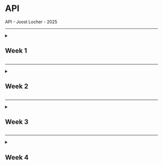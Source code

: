 # API

API - Joost Locher - 2025

---

<details>
<summary><h2>Week 1</h2></summary>

### Onderzoek

**Content API**

Bij de oefening in de les, waarbij we een web- en content-API moesten zoeken, kwam ik de PokéAPI tegen, en die sprak mij meteen aan. Hierna heb ik nog even verder gekeken, maar ik kwam al snel weer terug bij de PokéAPI. Ik heb hem toen beter geïnspecteerd en ontdekte dat er heel veel data beschikbaar is, en dat je er geen API-key of account voor nodig hebt.

Gekozen API:

- [PokéAPI](https://pokeapi.co/)

Een idee bedenken verliep iets minder soepel, omdat ik te veel aan het nadenken was over hoe ik alle data uit de API kon gebruiken. Maar dit is nogal veel voor de PokéAPI, dus raakte ik een beetje overspoeld. Uiteindelijk heb ik het idee bedacht voor een memory game met Pokémon-sprites, waarbij je alle Pokémon kunt sparen in kaarten met hun stats, die op een aparte pagina te zien zijn.

**Web API**

Voor de web-API had ik een lijst gemaakt met mogelijke web-API’s die ik zou kunnen gebruiken voor mijn memory game. Dit waren:

- Local Storage
- Gamepad
- Canvas
- Gyroscoop (voor telefoon)
- View transition

Na het voortgangsgesprek had ik gekozen voor de Local Storage Web API voor het opslaan van de kaarten wanneer er een game is gewonnen voor een Pokémon of generatie. De andere Web API was de Gyroscoop, om de kaartjes te kunnen bewegen op je mobiel.

Gekozen Web API:

- [Gyroscope](https://developer.mozilla.org/en-US/docs/Web/API/Gyroscope)
- [LocalStorage](https://developer.mozilla.org/en-US/docs/Web/API/Window/localStorage)

### Voortgang

**Setup**

Om te beginnen moesten we het basisproject van GitHub clonen. Ik zat hiervoor in het beginnersgroepje, en het was makkelijk te volgen totdat er een error bij mij opkwam bij het opstarten van de dev. Na veel onderzoek naar waar het probleem lag – door zowel de docent als zelfs ChatGPT – bleek het probleem te liggen aan hoe mijn folder heette waarin het project stond. Mijn folder had ik WD&D genoemd voor de minor, maar bij het opstarten van de dev kon hij blijkbaar niet verder dan deze folder. Dit kwam door het '&'-teken. Nadat ik dit had opgelost door de map een andere naam te geven, verliep de rest soepel.

**Content API**

Om te testen of ik de data uit de API kon halen, heb ik deze eerst gelinkt door de URL te gebruiken. Vervolgens heb ik een array met alle Pokémon kunnen loggen in de console van VSCode. Dit lukte al snel, maar hij haalde nu álle Pokémon op – en dat zijn er nogal veel. Dus had ik de URL aangepast zodat ik een const limit kon toevoegen, waarmee ik alleen de eerste 100 kon ophalen.

De volgende stap voor mij was om te kijken of ik de stats van één specifieke Pokémon kon ophalen en deze weer in de console kon loggen. Dit was even zoeken door alle data heen, maar uiteindelijk is ook dit gelukt.

### Feedback, Vooruitgang & Volgende Week

**Feedback**

- Kijken voor beste api om data op de slaan (cookies, session storage of local storage)

**Vooruitgang**

- Basis opgezet (uit het opzet bestand)
- Content API gebruikt
- Succesvol data tonen in de console

**Volgende Week**

- Eerste data visueel inladen op de pagina
- Idee compleet maken
- Werken aan de styling

### Bronnen & Hulp

- [PokéAPI](https://pokeapi.co/)
- [Gyroscope](https://developer.mozilla.org/en-US/docs/Web/API/Gyroscope)
- [LocalStorage](https://developer.mozilla.org/en-US/docs/Web/API/Window/localStorage)

</details>

---

<details>
<summary><h2>Week 2</h2></summary>

### Voortgang

**Huisstijl & Layout**

Deze week begon ik met het maken van een huisstijl in Figma en kwam al snel uit op de kleur blauw, wat geassocieerd wordt met geheugen. Verder heb ik een naam/logo bedacht: MEM404. Dit staat voor MEMory en 404 van de “error not found” – een naam die ik zelf grappig vind, omdat je tijdens het spelen van memory soms ook denkt: waar was dit ook alweer?

Daarnaast heb ik heel grof de layout met blokken uitgestippeld, om aan te geven waar ik wat wilde hebben en hoeveel pagina’s ik voor mijn idee nodig had.

**Detail pagina test**

Deze week is het me ook gelukt om de array met Pokémon op de homepagina te zetten, met voor elke Pokémon een link naar de detailpagina. Op die detailpagina stonden vervolgens hun sprite, stats en type.

**Eerst opmaak & Zoek functie**

Als laatste deze week had ik de huisstijl toegevoegd op de homepagina, waar je de Pokémon of generatie kunt kiezen waarmee je de memory game gaat spelen. Hiervoor had ik ook een formulier met een zoekbalk toegevoegd, zodat je snel een specifieke Pokémon kunt zoeken.

Eerst probeerde ik dit te doen met list.js, wat ik al eerder had gebruikt bij het project Tech van CMD, maar het lukte me niet om het werkend te krijgen. Daarom ben ik naar Cyd gestapt, en die heeft me geholpen met een simpelere oplossing, namelijk door dit te gebruiken:<code>const searchResponse = await fetch('https://pokemon-service-ucql.onrender.com/api/v1/pokemon/search?name=' + searchQuery);</code>

### Feedback, Vooruitgang & Volgende Week

**Feedback**

- Search url in plaats van list.js
- Comments toevoegen / Code beter begrijpen
- Focus op 1 ding (pokemon of generatie)

**Vooruitgang**

- Huiststijl & Basis Layout
- Data op de pagina zetten, met bijbehorende detailpagina per Pokémon
- Zoekfunctie toegevoegd aan hoofdscherm

**Volgende Week**

- Memory game opzetten

### Bronnen & Hulp

- Hulp van Cyd

</details>

---

<details>
<summary><h2>Week 3</h2></summary>

### Voortgang

**Memory game**

Deze week heb ik de memory game voor elkaar gekregen door verschillende sprites voor 1 pokemon op te halen en deze dubbele te maken en aan elkaar linken zodat als je 2 dezelfde hebt omgedraaid dan blijven die vast staan en als je alles goed hebt win je en win je ook een kaart voor die pokemon die in je binder komt te staan. Hiervoor heb ik wel wat hulp gekregen van Claude en heb er zelf wat aangepast. Zo heb ik ook een functie toegevoegd dat je binnen een bepaalde tijd of aantal moves moet winnen om het allemaal wat lastiger te maken. 

![Memory game](image-1.png)

**Local Storage**

Voor het opslaan van de cards in de binder heb ik localstorage gebruikt in de client side. Hiervoor had ik wat onderzoek gedaan online en met klein beetje hulp van ai ook werkend gekregen voor wanneer je de game wint.  

### Feedback, Vooruitgang & Volgende Week

**Feedback**
- 2e web api toevoegen
- Online zetten
- Footer weghalen als toch niet gebruikt

**Vooruitgang**
- Memory Game werkend
- Local Storage toegevoegd

**Volgende Week**
- Afronding
- 2e web api toevoegen
- Online zetten

### Bronnen & Hulp

- [LocalStorage](https://developer.mozilla.org/en-US/docs/Web/API/Window/localStorage)
- [Claude](https://claude.ai)

</details>

---

<details>
<summary><h2>Week 4</h2></summary>

### Voortgang

**Afronding**

In de laatste week begon ik met het afmaken van de binderpagina door de kaarten te stijlen en in te laden met JavaScript. Daarnaast heb ik ook de laatste puntjes op de i gezet, zoals het weghalen van de footer en ervoor zorgen dat je de afbeeldingen niet kunt selecteren tijdens het spelen.

![Binder pagina met cards](image.png)

Voor de tweede API kwam ik wat in tijdsnood en heb ik gekozen om de Vibration Web API te gebruiken. Deze is iets simpeler en ik heb hem geïmplementeerd in de memorygame bij bepaalde handelingen, zoals het omdraaien van een kaart of wanneer je game over bent.

### Vooruitgang & Als ik meer tijd had dan:

**Vooruitgang**
- Afronding
- Opschoning
- 2 Web API toegevoegd (Vibration API)

**Als ik meer tijd had dan:**
- Gyroscoop functie toevoegen
- Online zetten (kreeg error op render door mijn filter function?!)
- Zorgen dat de home pagina sneller laad

### Bronnen & Hulp

- [VibrationAPI](https://developer.mozilla.org/en-US/docs/Web/API/Vibration_API)

</details>